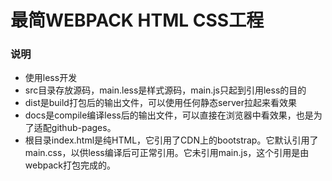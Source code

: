 # 最简WEBPACK HTML CSS工程

### 说明
- 使用less开发
- src目录存放源码，main.less是样式源码，main.js只起到引用less的目的
- dist是build打包后的输出文件，可以使用任何静态server拉起来看效果
- docs是compile编译less后的输出文件，可以直接在浏览器中看效果，也是为了适配github-pages。
- 根目录index.html是纯HTML，它引用了CDN上的bootstrap。它默认引用了main.css，以供less编译后可正常引用。它未引用main.js，这个引用是由webpack打包完成的。
